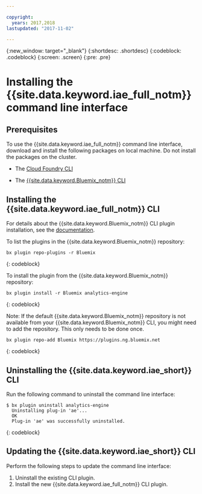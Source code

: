 ```yaml
---

copyright:
  years: 2017,2018
lastupdated: "2017-11-02"

---
```


<!-- Attribute definitions -->
{:new_window: target="_blank"}
{:shortdesc: .shortdesc}
{:codeblock: .codeblock}
{:screen: .screen}
{:pre: .pre}

# Installing the {{site.data.keyword.iae_full_notm}} command line interface

## Prerequisites
To use the {{site.data.keyword.iae_full_notm}} command line interface, download and install the following packages on local machine. Do not install the packages on the cluster.

- The [Cloud Foundry CLI](https://github.com/cloudfoundry/cli/blob/master/README.md#installing-using-a-package-manager)

- The [{{site.data.keyword.Bluemix_notm}}  CLI](https://{DomainName}/docs/cli/index.html#cli)

## Installing the {{site.data.keyword.iae_full_notm}} CLI

For details about the {{site.data.keyword.Bluemix_notm}} CLI plugin installation, see the [documentation](https://{DomainName}/docs/cli/reference/bluemix_cli/get_started.html#getting-started).

To list the plugins in the {{site.data.keyword.Bluemix_notm}} repository:

```
bx plugin repo-plugins -r Bluemix
```
{: codeblock}

To install the plugin from the {{site.data.keyword.Bluemix_notm}} repository:

```
bx plugin install -r Bluemix analytics-engine
```
{: codeblock}

Note: If the default {{site.data.keyword.Bluemix_notm}} repository is not available from your {{site.data.keyword.Bluemix_notm}} CLI, you might need to add the repository. This only needs to be done once.

```
bx plugin repo-add Bluemix https://plugins.ng.bluemix.net
```
{: codeblock}


## Uninstalling the {{site.data.keyword.iae_short}} CLI
Run the following command to uninstall the command line interface:

```
$ bx plugin uninstall analytics-engine
  Uninstalling plug-in 'ae'...
  OK
  Plug-in 'ae' was successfully uninstalled.
```
{: codeblock}

## Updating the {{site.data.keyword.iae_short}} CLI

Perform the following steps to update the command line interface:

1. Uninstall the existing CLI plugin.
3. Install the new {{site.data.keyword.iae_full_notm}} CLI plugin.
